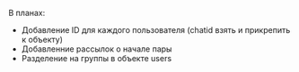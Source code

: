В планах:

- Добавление ID для каждого пользователя (chatid взять и прикрепить к объекту)
- Добавленние рассылок о начале пары
- Разделение на группы в объекте users